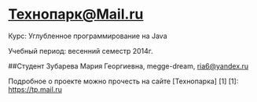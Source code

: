 Технопарк@Mail.ru
============
Курс: Углубленное программирование на Java

Учебный период: весенний семестр 2014г.

##Студент
Зубарева Мария Георгиевна, megge-dream, ria6@yandex.ru

Подробное о проекте можно прочесть на сайте [Технопарка] [1]
[1]: https://tp.mail.ru
